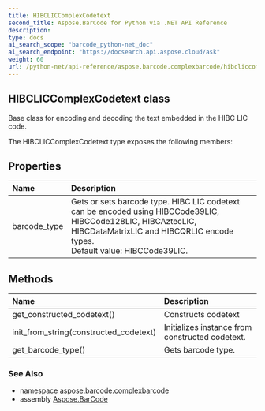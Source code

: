 ```yaml
---
title: HIBCLICComplexCodetext
second_title: Aspose.BarCode for Python via .NET API Reference
description: 
type: docs
ai_search_scope: "barcode_python-net_doc"
ai_search_endpoint: "https://docsearch.api.aspose.cloud/ask"
weight: 60
url: /python-net/api-reference/aspose.barcode.complexbarcode/hibcliccomplexcodetext/
---
```


## HIBCLICComplexCodetext class

Base class for encoding and decoding the text embedded in the HIBC LIC code.

The HIBCLICComplexCodetext type exposes the following members:
## Properties
| Name | Description |
| :- | :- |
|barcode_type|Gets or sets barcode type. HIBC LIC codetext can be encoded using HIBCCode39LIC, HIBCCode128LIC, HIBCAztecLIC, HIBCDataMatrixLIC and HIBCQRLIC encode types.<br/>            Default value: HIBCCode39LIC.|
## Methods
| Name | Description |
| :- | :- |
|get_constructed_codetext()|Constructs codetext|
|init_from_string(constructed_codetext)|Initializes instance from constructed codetext.|
|get_barcode_type()|Gets barcode type.|

### See Also

* namespace [aspose.barcode.complexbarcode](/barcode/python-net/api-reference/aspose.barcode.complexbarcode/)
* assembly [Aspose.BarCode](/barcode/python-net/api-reference/)

